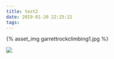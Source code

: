 ```yaml
---
title: test2
date: 2019-01-20 22:25:21
tags:
---
```


{% asset_img garrettrockclimbing1.jpg %}

![](/garrettrockclimbing1.jpg)